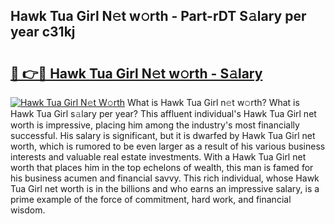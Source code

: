 ## Hawk Tua Girl N𝚎t w𝚘rth - Part-rDT S𝚊lary per year c31kj

# <h2><a href="http://gc4urn.nevu.top/?p=Hawk+Tua+Girl">🔗 👉🔴 Hawk Tua Girl N𝚎t w𝚘rth - S𝚊lary</a></h2>

[![Hawk Tua Girl N𝚎t W𝚘rth](https://i.imgur.com/Oavwk0R.jpeg)](http://gc4urn.nevu.top/?p=Hawk+Tua+Girl)
What is Hawk Tua Girl n𝚎t w𝚘rth? What is Hawk Tua Girl s𝚊lary per year?
This affluent individual's Hawk Tua Girl net worth is impressive, placing him among the industry's most financially successful. His salary is significant, but it is dwarfed by Hawk Tua Girl net worth, which is rumored to be even larger as a result of his various business interests and valuable real estate investments. With a Hawk Tua Girl net worth that places him in the top echelons of wealth, this man is famed for his business acumen and financial savvy. This rich individual, whose Hawk Tua Girl net worth is in the billions and who earns an impressive salary, is a prime example of the force of commitment, hard work, and financial wisdom.
